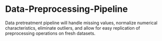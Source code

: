 # Data-Preprocessing-Pipeline
Data pretreatment pipeline will handle missing values, normalize numerical characteristics, eliminate outliers, and allow for easy replication of preprocessing operations on fresh datasets.
